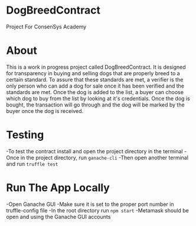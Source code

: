 # DogBreedContract
Project For ConsenSys Academy
# About
This is a work in progress project called DogBreedContract. It is designed for transparency in buying and selling dogs that are properly breed to a certain standard. To assure that these standards are met, a verifier is the only person who can add a dog for sale once it has been verified and the standards are met. Once the dog is added to the list, a buyer can choose which dog to buy from the list by looking at it's credentials. Once the dog is bought, the transaction will go through and the dog will be marked by the buyer once the dog is received.
# Testing
-To test the contract install and open the project directory in the terminal
-Once in the project directory, run `ganache-cli`
-Then open another terminal and run `truffle test`
# Run The App Locally
-Open Ganache GUI
-Make sure it is set to the proper port number in truffle-config file
-In the root directory run `npm start`
-Metamask should be open and using the Ganache GUI accounts
